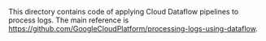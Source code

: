 This directory contains code of applying Cloud Dataflow pipelines to process logs. The main reference is https://github.com/GoogleCloudPlatform/processing-logs-using-dataflow.
